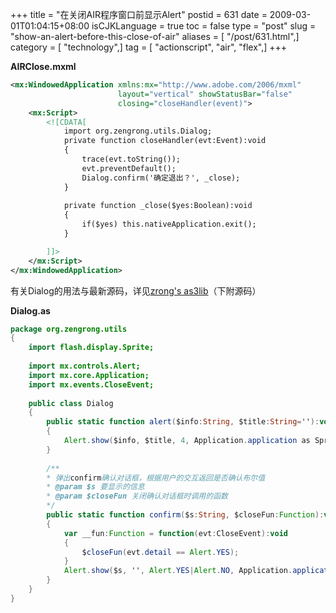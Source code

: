 +++
title = "在关闭AIR程序窗口前显示Alert"
postid = 631
date = 2009-03-01T01:04:15+08:00
isCJKLanguage = true
toc = false
type = "post"
slug = "show-an-alert-before-this-close-of-air"
aliases = [ "/post/631.html",]
category = [ "technology",]
tag = [ "actionscript", "air", "flex",]
+++


**AIRClose.mxml**

``` xml
<mx:WindowedApplication xmlns:mx="http://www.adobe.com/2006/mxml" 
                        layout="vertical" showStatusBar="false"
                        closing="closeHandler(event)">
    <mx:Script>
        <![CDATA[
            import org.zengrong.utils.Dialog;
            private function closeHandler(evt:Event):void
            {
                trace(evt.toString());
                evt.preventDefault();
                Dialog.confirm('确定退出？', _close);
            }
            
            private function _close($yes:Boolean):void
            {
                if($yes) this.nativeApplication.exit();
            }

        ]]>
    </mx:Script>    
</mx:WindowedApplication>
```

<!--more-->  

有关Dialog的用法与最新源码，详见[zrong's as3lib](https://github.com/zrong/as3)（下附源码）

**Dialog.as**

``` actionscript
package org.zengrong.utils
{
    import flash.display.Sprite;
    
    import mx.controls.Alert;
    import mx.core.Application;
    import mx.events.CloseEvent;
    
    public class Dialog
    {
        public static function alert($info:String, $title:String=''):void
        {
            Alert.show($info, $title, 4, Application.application as Sprite);
        }
        
        /**
        * 弹出confirm确认对话框，根据用户的交互返回是否确认布尔值
        * @param $s 要显示的信息
        * @param $closeFun 关闭确认对话框时调用的函数
        */
        public static function confirm($s:String, $closeFun:Function):void
        {
            var __fun:Function = function(evt:CloseEvent):void
            {
                $closeFun(evt.detail == Alert.YES);
            }
            Alert.show($s, '', Alert.YES|Alert.NO, Application.application as Sprite, __fun);
        }
    }
}
```
